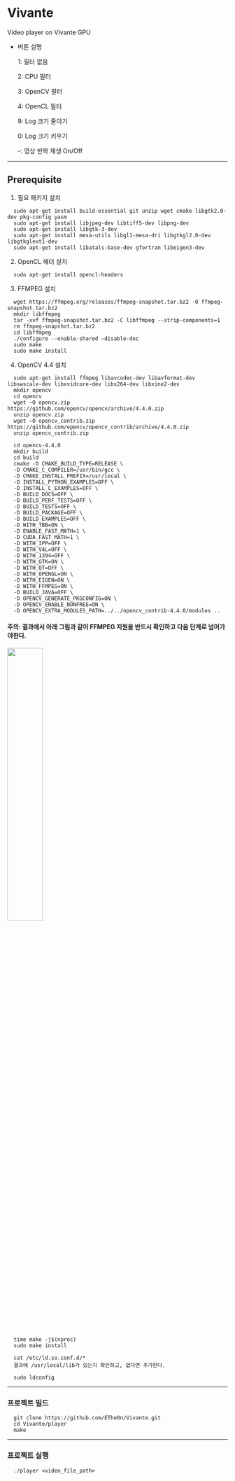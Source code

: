 # Vivante
  Video player on Vivante GPU
  
  + 버튼 설명
  
    1: 필터 없음
    
    2: CPU 필터
    
    3: OpenCV 필터
    
    4: OpenCL 필터
    
    9: Log 크기 줄이기
    
    0: Log 크기 키우기
    
    -: 영상 반복 재생 On/Off
    
--------------------
## Prerequisite
1. 필요 패키지 설치
```
  sudo apt-get install build-essential git unzip wget cmake libgtk2.0-dev pkg-config yasm 
  sudo apt-get install libjpeg-dev libtiff5-dev libpng-dev 
  sudo apt-get install libgtk-3-dev  
  sudo apt-get install mesa-utils libgl1-mesa-dri libgtkgl2.0-dev libgtkglext1-dev 
  sudo apt-get install libatals-base-dev gfortran libeigen3-dev 
```

2. OpenCL 헤더 설치
```
  sudo apt-get install opencl-headers
```

3. FFMPEG 설치
```
  wget https://ffmpeg.org/releases/ffmpeg-snapshot.tar.bz2 -O ffmpeg-snapshot.tar.bz2 
  mkdir libffmpeg 
  tar -xvf ffmpeg-snapshot.tar.bz2 -C libffmpeg --strip-components=1 
  rm ffmpeg-snapshot.tar.bz2 
  cd libffmpeg 
  ./configure --enable-shared –disable-doc 
  sudo make  
  sudo make install 
```

4. OpenCV 4.4 설치
```
  sudo apt-get install ffmpeg libavcodec-dev libavformat-dev libswscale-dev libxvidcore-dev libx264-dev libxine2-dev 
  mkdir opencv
  cd opencv 
  wget –O opencv.zip https://github.com/opencv/opencv/archive/4.4.0.zip 
  unzip opencv.zip 
  wget –O opencv_contrib.zip https://github.com/opencv/opencv_contrib/archive/4.4.0.zip 
  unzip opencv_contrib.zip 
```

```
  cd opencv-4.4.0 
  mkdir build 
  cd build 
  cmake -D CMAKE_BUILD_TYPE=RELEASE \ 
  -D CMAKE_C_COMPILER=/usr/bin/gcc \ 
  -D CMAKE_INSTALL_PREFIX=/usr/local \ 
  -D INSTALL_PYTHON_EXAMPLES=OFF \ 
  -D INSTALL_C_EXAMPLES=OFF \ 
  -D BUILD_DOCS=OFF \ 
  -D BUILD_PERF_TESTS=OFF \ 
  -D BUILD_TESTS=OFF \ 
  -D BUILD_PACKAGE=OFF \ 
  -D BUILD_EXAMPLES=OFF \ 
  -D WITH_TBB=ON \ 
  -D ENABLE_FAST_MATH=1 \ 
  -D CUDA_FAST_MATH=1 \ 
  -D WITH_IPP=OFF \ 
  -D WITH_V4L=OFF \ 
  -D WITH_1394=OFF \ 
  -D WITH_GTK=ON \ 
  -D WITH_QT=OFF \ 
  -D WITH_OPENGL=ON \ 
  -D WITH_EIGEN=ON \ 
  -D WITH_FFMPEG=ON \ 
  -D BUILD_JAVA=OFF \ 
  -D OPENCV_GENERATE_PKGCONFIG=ON \ 
  -D OPENCV_ENABLE_NONFREE=ON \ 
  -D OPENCV_EXTRA_MODULES_PATH=../../opencv_contrib-4.4.0/modules .. 
```
#### 주의: 결과에서 아래 그림과 같이 FFMPEG 지원을 반드시 확인하고 다음 단계로 넘어가야한다. 
<img src="https://user-images.githubusercontent.com/14997644/100328431-dae4c300-300f-11eb-8f0c-964ffcd11bf0.png" width="40%"></img>

```
  time make -j$(nproc)
  sudo make install
```

```
  cat /etc/ld.so.conf.d/*
  결과에 /usr/local/lib가 있는지 확인하고, 없다면 추가한다.
```

```
  sudo ldconfig
```

--------------------
### 프로젝트 빌드
```
  git clone https://github.com/EThe0n/Vivante.git
  cd Vivante/player
  make
```

--------------------
### 프로젝트 실행
```
  ./player <video_file_path>
```
